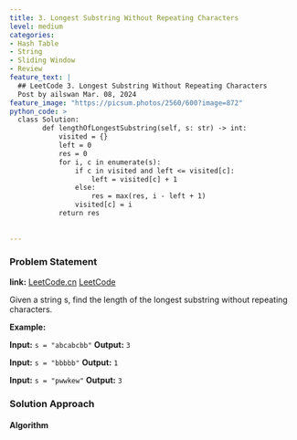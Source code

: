 ```yaml
---
title: 3. Longest Substring Without Repeating Characters
level: medium
categories:
- Hash Table
- String
- Sliding Window
- Review
feature_text: |
  ## LeetCode 3. Longest Substring Without Repeating Characters
  Post by ailswan Mar. 08, 2024
feature_image: "https://picsum.photos/2560/600?image=872"
python_code: >
  class Solution:
        def lengthOfLongestSubstring(self, s: str) -> int:
            visited = {}
            left = 0
            res = 0
            for i, c in enumerate(s):
                if c in visited and left <= visited[c]:
                    left = visited[c] + 1
                else:
                    res = max(res, i - left + 1)
                visited[c] = i
            return res
                    
       
---
```


### Problem Statement
**link:**
[LeetCode.cn](https://leetcode.cn/problems/longest-substring-without-repeating-characters/)
[LeetCode](https://leetcode.com/longest-substring-without-repeating-characters/)

Given a string s, find the length of the longest 
substring
 without repeating characters.

**Example:**

**Input:** `s = "abcabcbb"`
**Output:** `3`
 
**Input:** `s = "bbbbb"`
**Output:** `1`

**Input:** `s = "pwwkew"`
**Output:** `3`

### Solution Approach


#### Algorithm